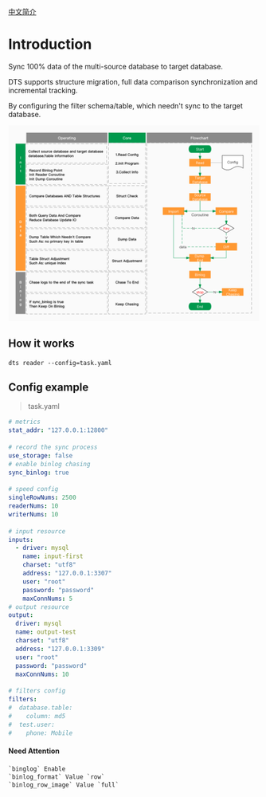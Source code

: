 [中文简介](README_zh.md)

# Introduction

Sync 100% data of the multi-source database to target database.

DTS supports structure migration, full data comparison synchronization and incremental tracking.

By configuring the filter schema/table, which needn't sync to the target database.

![doc_en](doc/en.jpg)

## How it works

```
dts reader --config=task.yaml
```

## Config example

> task.yaml
```yaml
# metrics
stat_addr: "127.0.0.1:12800"

# record the sync process
use_storage: false
# enable binlog chasing
sync_binlog: true

# speed config
singleRowNums: 2500
readerNums: 10
writerNums: 10

# input resource
inputs:
  - driver: mysql
    name: input-first
    charset: "utf8"
    address: "127.0.0.1:3307"
    user: "root"
    password: "password"
    maxConnNums: 5
# output resource
output:
  driver: mysql
  name: output-test
  charset: "utf8"
  address: "127.0.0.1:3309"
  user: "root"
  password: "password"
  maxConnNums: 10

# filters config
filters:
#  database.table:
#    column: md5
#  test.user:
#    phone: Mobile
```

#### Need Attention

```
`binglog` Enable
`binlog_format` Value `row`
`binlog_row_image` Value `full`
```